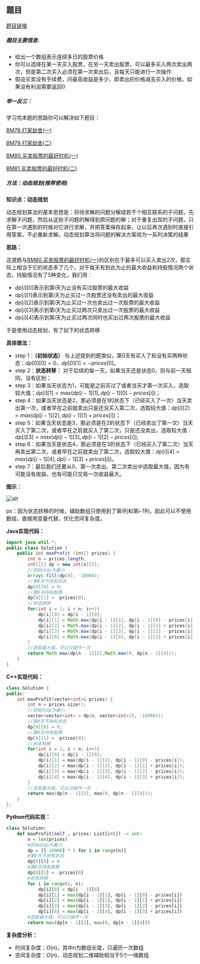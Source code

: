 ## 题目
[题目链接](https://www.nowcoder.com/practice/4892d3ff304a4880b7a89ba01f48daf9?tpId=295&tqId=1073487&sourceUrl=/exam/oj&channenl=wgithub&fromPut=wgithub)

##### 题目主要信息:
- 给出一个数组表示连续多日的股票价格
- 你可以选择在某一天买入股票，在另一天卖出股票，可以最多买入两次卖出两次，但是第二次买入必须在第一次卖出后，且每天只能进行一次操作
- 假设买卖没有手续费，问最高收益是多少，即卖出的价格减去买入的价格，如果没有利润需要返回0

##### 举一反三：

学习完本题的思路你可以解决如下题目：

[BM78.打家劫舍(一)](https://www.nowcoder.com/practice/c5fbf7325fbd4c0ea3d0c3ea6bc6cc79?tpId=295&tqId=2285793)

[BM79.打家劫舍(二)](https://www.nowcoder.com/practice/a5c127769dd74a63ada7bff37d9c5815?tpId=295&tqId=2285837)

[BM80.买卖股票的最好时机(一)](https://www.nowcoder.com/practice/64b4262d4e6d4f6181cd45446a5821ec?tpId=295&tqId=625)

[BM81.买卖股票的最好时机(二)](https://www.nowcoder.com/practice/9e5e3c2603064829b0a0bbfca10594e9?tpId=295&tqId=1073471)

##### 方法：动态规划(推荐使用)

**知识点：动态规划**

动态规划算法的基本思想是：将待求解的问题分解成若干个相互联系的子问题，先求解子问题，然后从这些子问题的解得到原问题的解；对于重复出现的子问题，只在第一次遇到的时候对它进行求解，并把答案保存起来，让以后再次遇到时直接引用答案，不必重新求解。动态规划算法将问题的解决方案视为一系列决策的结果

**思路：**

这道题与[BM80.买卖股票的最好时机(一)](https://www.nowcoder.com/practice/64b4262d4e6d4f6181cd45446a5821ec?tpId=295&tqId=625)的区别在于最多可以买入卖出2次，那实际上相当于它的状态多了几个，对于每天有到此为止的最大收益和持股情况两个状态，持股情况有了5种变化，我们用：
- $dp[i][0]$表示到第i天为止没有买过股票的最大收益
- $dp[i][1]$表示到第i天为止买过一次股票还没有卖出的最大收益
- $dp[i][2]$表示到第i天为止买过一次也卖出过一次股票的最大收益
- $dp[i][3]$表示到第i天为止买过两次只卖出过一次股票的最大收益
- $dp[i][4]$表示到第i天为止买过两次同时也买出过两次股票的最大收益

于是使用动态规划，有了如下的状态转移

**具体做法：**

- step 1：**（初始状态）** 与上述提到的题类似，第0天有买入了和没有买两种状态：$dp[0][0] = 0$、$dp[0][1] = -prices[0]$。
- step 2：**状态转移：** 对于后续的每一天，如果当天还是状态0，则与前一天相同，没有区别；
- step 3：如果当天状态为1，可能是之前买过了或者当天才第一次买入，选取较大值：$dp[i][1] = max(dp[i - 1][1], dp[i - 1][0] - prices[i])$；
- step 4：如果当天状态是2，那必须是在1的状态下（已经买入了一次）当天卖出第一次，或者早在之前就卖出只是还没买入第二次，选取较大值：$dp[i][2] = max(dp[i - 1][2], dp[i - 1][1] + prices[i])$；
- step 5：如果当天状态是3，那必须是在2的状态下（已经卖出了第一次）当天买入了第二次，或者早在之前就买入了第二次，只是还没卖出，选取较大值：$dp[i][3] = max(dp[i - 1][3], dp[i - 1][2] - prices[i])$;
- step 6：如果当天是状态4，那必须是在3的状态下（已经买入了第二次）当天再卖出第二次，或者早在之前就卖出了第二次，选取较大值：$dp[i][4] = max(dp[i - 1][4], dp[i - 1][3] + prices[i])$。
- step 7：最后我们还要从0、第一次卖出、第二次卖出中选取最大值，因为有可能没有收益，也有可能只交易一次收益最大。

**图示：**

![alt](https://uploadfiles.nowcoder.com/images/20220219/397721558_1645262540948/8C61C80AE17960D42B310FDF74C56E12)

ps：因为状态转移的时候，辅助数组只使用到了第i列和第i-1列，因此可以不使用数组，直接用变量代替，优化空间复杂度。

**Java实现代码：**
```java
import java.util.*;
public class Solution {
    public int maxProfit (int[] prices) {
        int n = prices.length;
        int[][] dp = new int[n][5];
        //初始化dp为最小
        Arrays.fill(dp[0], -10000); 
        //第0天不持有状态
        dp[0][0] = 0; 
        //第0天持有股票
        dp[0][1] = -prices[0]; 
        //状态转移
        for(int i = 1; i < n; i++){ 
            dp[i][0] = dp[i - 1][0]; 
            dp[i][1] = Math.max(dp[i - 1][1], dp[i - 1][0] - prices[i]);
            dp[i][2] = Math.max(dp[i - 1][2], dp[i - 1][1] + prices[i]);
            dp[i][3] = Math.max(dp[i - 1][3], dp[i - 1][2] - prices[i]);
            dp[i][4] = Math.max(dp[i - 1][4], dp[i - 1][3] + prices[i]);
        }
        //选取最大值，可以只操作一次
        return Math.max(dp[n - 1][2],Math.max(0, dp[n - 1][4])); 
    }
}
```
**C++实现代码：**
```cpp
class Solution {
public:
    int maxProfit(vector<int>& prices) {
        int n = prices.size();
        //初始化dp为最小
        vector<vector<int> > dp(n, vector<int>(5, -10000)); 
        //第0天不持有状态
        dp[0][0] = 0; 
        //第0天持有股票
        dp[0][1] = -prices[0]; 
        //状态转移
        for(int i = 1; i < n; i++){ 
            dp[i][0] = dp[i - 1][0]; 
            dp[i][1] = max(dp[i - 1][1], dp[i - 1][0] - prices[i]);
            dp[i][2] = max(dp[i - 1][2], dp[i - 1][1] + prices[i]);
            dp[i][3] = max(dp[i - 1][3], dp[i - 1][2] - prices[i]);
            dp[i][4] = max(dp[i - 1][4], dp[i - 1][3] + prices[i]);
        }
        //选取最大值，可以只操作一次
        return max(dp[n - 1][2], max(0, dp[n - 1][4])); 
    }
};
```
**Python代码实现：**
```Python
class Solution:
    def maxProfit(self , prices: List[int]) -> int:
        n = len(prices)
        #初始化dp为最小
        dp = [[-10000] * 5 for i in range(n)] 
        #第0天不持有状态
        dp[0][0] = 0 
        #第0天持有股票
        dp[0][1] = -prices[0] 
        #状态转移
        for i in range(1, n): 
            dp[i][0] = dp[i - 1][0]
            dp[i][1] = max(dp[i - 1][1], dp[i - 1][0] - prices[i])
            dp[i][2] = max(dp[i - 1][2], dp[i - 1][1] + prices[i])
            dp[i][3] = max(dp[i - 1][3], dp[i - 1][2] - prices[i])
            dp[i][4] = max(dp[i - 1][4], dp[i - 1][3] + prices[i])
        #选取最大值，可以只操作一次
        return max(dp[n - 1][2], max(0, dp[n - 1][4])) 
```

**复杂度分析：**
- 时间复杂度：$O(n)$，其中$n$为数组长度，只遍历一次数组
- 空间复杂度：$O(n)$，动态规划二维辅助相当于5个一维数组